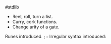 #stdlib

- Reel, roll, turn a list.
- Curry, cork functions.
- Change arity of a gate.


Runes introduced:  `;:`
Irregular syntax introduced:

<!-- 2b, 2n -->
